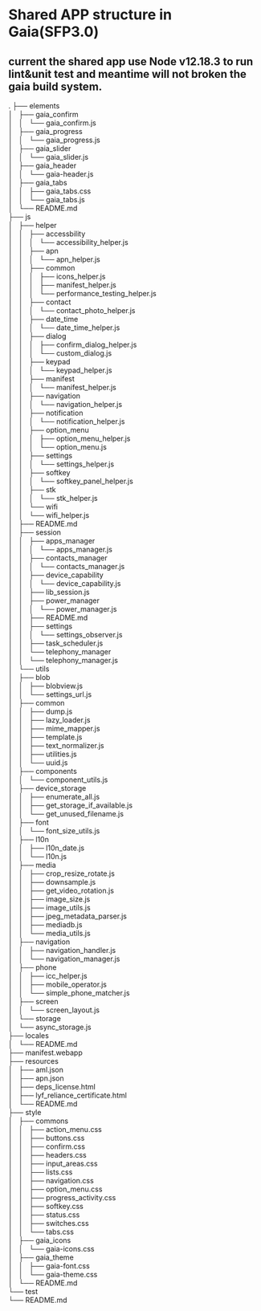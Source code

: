# Shared APP structure in Gaia(SFP3.0)
## current the shared app use Node v12.18.3 to run lint&unit test and meantime will not broken the gaia build system.
.
├── elements        
│   ├── gaia_confirm        
│   │   └── gaia_confirm.js     
│   ├── gaia_progress       
│   │   └── gaia_progress.js        
│   ├── gaia_slider     
│   │   └── gaia_slider.js      
│   ├── gaia_header     
│   │   └── gaia-header.js      
│   ├── gaia_tabs       
│   │   ├── gaia_tabs.css       
│   │   └── gaia_tabs.js        
│   └── README.md       
├── js      
│   ├── helper      
│   │   ├── accessbility        
│   │   │   └── accessibility_helper.js     
│   │   ├── apn     
│   │   │   └── apn_helper.js       
│   │   ├── common      
│   │   │   ├── icons_helper.js     
│   │   │   ├── manifest_helper.js      
│   │   │   └── performance_testing_helper.js       
│   │   ├── contact     
│   │   │   └── contact_photo_helper.js     
│   │   ├── date_time       
│   │   │   └── date_time_helper.js     
│   │   ├── dialog      
│   │   │   ├── confirm_dialog_helper.js        
│   │   │   └── custom_dialog.js        
│   │   ├── keypad      
│   │   │   └── keypad_helper.js        
│   │   ├── manifest        
│   │   │   └── manifest_helper.js            
│   │   ├── navigation      
│   │   │   └── navigation_helper.js        
│   │   ├── notification        
│   │   │   └── notification_helper.js      
│   │   ├── option_menu     
│   │   │   ├── option_menu_helper.js       
│   │   │   └── option_menu.js      
│   │   ├── settings        
│   │   │   └── settings_helper.js      
│   │   ├── softkey     
│   │   │   └── softkey_panel_helper.js     
│   │   ├── stk     
│   │   │   └── stk_helper.js       
│   │   └── wifi        
│   │       └── wifi_helper.js      
│   ├── README.md       
│   ├── session     
│   │   ├── apps_manager        
│   │   │   └── apps_manager.js     
│   │   ├── contacts_manager     
│   │   │   └── contacts_manager.js      
│   │   ├── device_capability       
│   │   │   └── device_capability.js        
│   │   ├── lib_session.js      
│   │   ├── power_manager       
│   │   │   └── power_manager.js        
│   │   ├── README.md       
│   │   ├── settings        
│   │   │   └── settings_observer.js        
│   │   ├── task_scheduler.js       
│   │   └── telephony_manager       
│   │       └── telephony_manager.js        
│   └── utils       
│       ├── blob        
│       │   ├── blobview.js     
│       │   └── settings_url.js     
│       ├── common      
│       │   ├── dump.js     
│       │   ├── lazy_loader.js      
│       │   ├── mime_mapper.js      
│       │   ├── template.js     
│       │   ├── text_normalizer.js      
│       │   ├── utilities.js        
│       │   └── uuid.js     
│       ├── components      
│       │   └── component_utils.js      
│       ├── device_storage      
│       │   ├── enumerate_all.js        
│       │   ├── get_storage_if_available.js     
│       │   └── get_unused_filename.js      
│       ├── font        
│       │   └── font_size_utils.js      
│       ├── l10n        
│       │   ├── l10n_date.js        
│       │   └── l10n.js     
│       ├── media       
│       │   ├── crop_resize_rotate.js       
│       │   ├── downsample.js       
│       │   ├── get_video_rotation.js       
│       │   ├── image_size.js       
│       │   ├── image_utils.js      
│       │   ├── jpeg_metadata_parser.js     
│       │   ├── mediadb.js      
│       │   └── media_utils.js      
│       ├── navigation      
│       │   ├── navigation_handler.js       
│       │   └── navigation_manager.js       
│       ├── phone       
│       │   ├── icc_helper.js       
│       │   ├── mobile_operator.js      
│       │   └── simple_phone_matcher.js     
│       ├── screen      
│       │   └── screen_layout.js        
│       └── storage     
│           └── async_storage.js        
├── locales     
│   └── README.md       
├── manifest.webapp     
├── resources       
│   ├── aml.json        
│   ├── apn.json        
│   ├── deps_license.html       
│   ├── lyf_reliance_certificate.html       
│   └── README.md       
├── style       
│   ├── commons     
│   │   ├── action_menu.css     
│   │   ├── buttons.css     
│   │   ├── confirm.css     
│   │   ├── headers.css     
│   │   ├── input_areas.css     
│   │   ├── lists.css       
│   │   ├── navigation.css      
│   │   ├── option_menu.css     
│   │   ├── progress_activity.css       
│   │   ├── softkey.css     
│   │   ├── status.css      
│   │   ├── switches.css        
│   │   └── tabs.css        
│   ├── gaia_icons      
│   │   └── gaia-icons.css     
│   ├── gaia_theme      
│   │   ├── gaia-font.css       
│   │   └── gaia-theme.css      
│   └── README.md       
└── test        
    └── README.md       

